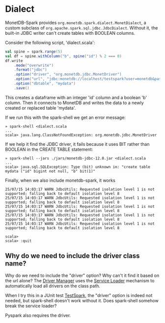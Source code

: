# Dialect

MonetDB-Spark provides `org.monetdb.spark.dialect.MonetDialect`,
a custom subclass of `org.apache.spark.sql.jdbc.JdbcDialect`.
Without it, the built-in JDBC writer can't create tables with BOOLEAN
columns.

Consider the following script, 'dialect.scala':

```scala
val spine = spark.range(5)
val df = spine.withColumn("b", spine("id") % 2 === 0)
df.write
	.mode("overwrite")
	.format("jdbc")
	.option("driver", "org.monetdb.jdbc.MonetDriver")
	.option("url", "jdbc:monetdb://localhost/testspark?user=monetdb&password=monetdb")
	.option("dbtable", "mydata")
	.save()
```

This creates a dataframe with an integer 'id' column and a
boolean 'b' column. Then it connects to MonetDB and writes the
data to a newly created or replaced table 'mydata'.

If we run this with the spark-shell we get an error message:
```
» spark-shell <dialect.scala
...
scala> java.lang.ClassNotFoundException: org.monetdb.jdbc.MonetDriver
```

If we help it find the JDBC driver, it fails because it uses BIT rather
than BOOLEAN in the CREATE TABLE statement:
```
» spark-shell --jars ./jars/monetdb-jdbc-12.0.jar <dialect.scala
...
scala> java.sql.SQLException: Type (bit) unknown in: "create table mydata ("id" bigint not null, "b" bit(1)"
```

Finally, when we also include monetdb-spark, it works
```
25/07/15 14:03:17 WARN JdbcUtils: Requested isolation level 1 is not supported; falling back to default isolation level 8
25/07/15 14:03:17 WARN JdbcUtils: Requested isolation level 1 is not supported; falling back to default isolation level 8
25/07/15 14:03:17 WARN JdbcUtils: Requested isolation level 1 is not supported; falling back to default isolation level 8
25/07/15 14:03:17 WARN JdbcUtils: Requested isolation level 1 is not supported; falling back to default isolation level 8
25/07/15 14:03:17 WARN JdbcUtils: Requested isolation level 1 is not supported; falling back to default isolation level 8

scala> 
scala> :quit
```

## Why do we need to include the driver class name?

Why do we need to include the "driver" option? Why can't it find it based on the url alone?
The [Driver Manager] uses the [Service Loader] mechanism to automatically load all
drivers on the class path.

When I try this in a JUnit test [TestSpark], the "driver" option is indeed not needed,
but spark-shell doesn't work without it. Does spark-shell somehow break the service loader?

Pyspark also requires the driver.

[Driver Manager]: https://docs.oracle.com/javase/8/docs/api/java/sql/DriverManager.html
[Service Loader]: https://docs.oracle.com/javase/8/docs/api/java/util/ServiceLoader.html
[TestSpark]: ../monetdb-spark/src/test/java/org/monetdb/spark/TestSpark.java